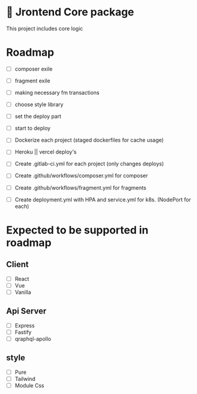 # 🐣 Jrontend Core package
This project includes core logic

# Roadmap
- [ ] composer exile
- [ ] fragment exile
- [ ] making necessary fm transactions
- [ ] choose style library
- [ ] set the deploy part
- [ ] start to deploy

- [ ] Dockerize each project (staged dockerfiles for cache usage)
- [ ] Heroku || vercel deploy's
- [ ] Create .gitlab-ci.yml for each project (only changes deploys)
- [ ] Create .github/workflows/composer.yml for composer
- [ ] Create .github/workflows/fragment.yml for fragments
- [ ] Create deployment.yml with HPA and service.yml for k8s. (NodePort for each)

# Expected to be supported in roadmap 
## Client 
- [ ] React
- [ ] Vue
- [ ] Vanilla

## Api Server
- [ ] Express
- [ ] Fastify
- [ ] qraphql-apollo

## style
- [ ] Pure 
- [ ] Tailwind
- [ ] Module Css
